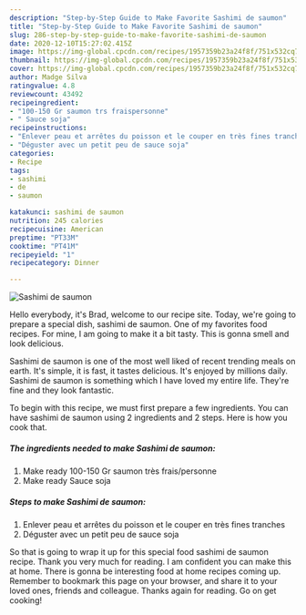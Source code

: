 ```yaml
---
description: "Step-by-Step Guide to Make Favorite Sashimi de saumon"
title: "Step-by-Step Guide to Make Favorite Sashimi de saumon"
slug: 286-step-by-step-guide-to-make-favorite-sashimi-de-saumon
date: 2020-12-10T15:27:02.415Z
image: https://img-global.cpcdn.com/recipes/1957359b23a24f8f/751x532cq70/sashimi-de-saumon-photo-principale-de-la-recette.jpg
thumbnail: https://img-global.cpcdn.com/recipes/1957359b23a24f8f/751x532cq70/sashimi-de-saumon-photo-principale-de-la-recette.jpg
cover: https://img-global.cpcdn.com/recipes/1957359b23a24f8f/751x532cq70/sashimi-de-saumon-photo-principale-de-la-recette.jpg
author: Madge Silva
ratingvalue: 4.8
reviewcount: 43492
recipeingredient:
- "100-150 Gr saumon trs fraispersonne"
- " Sauce soja"
recipeinstructions:
- "Enlever peau et arrêtes du poisson et le couper en très fines tranches"
- "Déguster avec un petit peu de sauce soja"
categories:
- Recipe
tags:
- sashimi
- de
- saumon

katakunci: sashimi de saumon 
nutrition: 245 calories
recipecuisine: American
preptime: "PT33M"
cooktime: "PT41M"
recipeyield: "1"
recipecategory: Dinner

---
```



![Sashimi de saumon](https://img-global.cpcdn.com/recipes/1957359b23a24f8f/751x532cq70/sashimi-de-saumon-photo-principale-de-la-recette.jpg)

Hello everybody, it's Brad, welcome to our recipe site. Today, we're going to prepare a special dish, sashimi de saumon. One of my favorites food recipes. For mine, I am going to make it a bit tasty. This is gonna smell and look delicious.

Sashimi de saumon is one of the most well liked of recent trending meals on earth. It's simple, it is fast, it tastes delicious. It's enjoyed by millions daily. Sashimi de saumon is something which I have loved my entire life. They're fine and they look fantastic.




To begin with this recipe, we must first prepare a few ingredients. You can have sashimi de saumon using 2 ingredients and 2 steps. Here is how you cook that.

<!--inarticleads1-->

##### The ingredients needed to make Sashimi de saumon:

1. Make ready 100-150 Gr saumon très frais/personne
1. Make ready  Sauce soja




<!--inarticleads2-->

##### Steps to make Sashimi de saumon:

1. Enlever peau et arrêtes du poisson et le couper en très fines tranches
1. Déguster avec un petit peu de sauce soja




So that is going to wrap it up for this special food sashimi de saumon recipe. Thank you very much for reading. I am confident you can make this at home. There is gonna be interesting food at home recipes coming up. Remember to bookmark this page on your browser, and share it to your loved ones, friends and colleague. Thanks again for reading. Go on get cooking!
